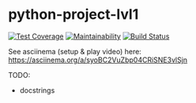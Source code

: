 # python-project-lvl1
[![Test Coverage](https://api.codeclimate.com/v1/badges/a99a88d28ad37a79dbf6/test_coverage)](https://codeclimate.com/github/codeclimate/codeclimate/test_coverage)
[![Maintainability](https://api.codeclimate.com/v1/badges/a99a88d28ad37a79dbf6/maintainability)](https://codeclimate.com/github/codeclimate/codeclimate/maintainability)
[![Build Status](https://travis-ci.org/aryzhkin/python-project-lvl1.svg?branch=master)](https://travis-ci.org/aryzhkin/python-project-lvl1)

See asciinema (setup & play video) here: https://asciinema.org/a/syoBC2VuZbp04CRiSNE3vlSjn

TODO:
- docstrings